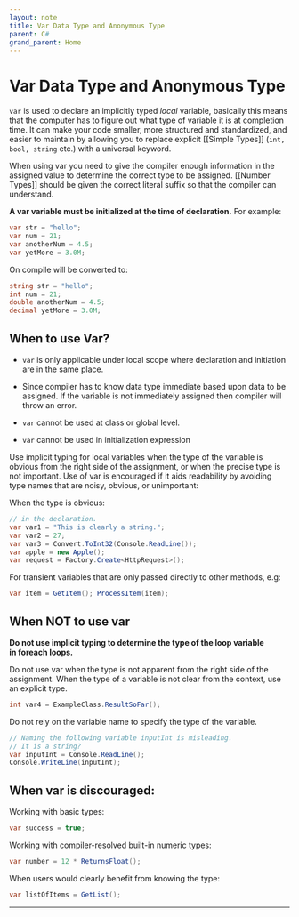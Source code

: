 ```yaml
---
layout: note
title: Var Data Type and Anonymous Type
parent: C#
grand_parent: Home
---
```


# Var Data Type and Anonymous Type

`var` is used to declare an implicitly typed _local_ variable, basically this means that the computer has to figure out what type of variable it is at completion time. It can make your code smaller, more structured and standardized, and easier to maintain by allowing you to replace explicit [[Simple Types]] (`int, bool, string` etc.) with a universal keyword.

When using var you need to give the compiler enough information in the assigned value to determine the correct type to be assigned. [[Number Types]] should be given the correct literal suffix so that the compiler can understand.

**A var variable must be initialized at the time of declaration.** For example:

```cs
var str = "hello";
var num = 21;
var anotherNum = 4.5;
var yetMore = 3.0M;
```

On compile will be converted to:

```cs
string str = "hello";
int num = 21;
double anotherNum = 4.5;
decimal yetMore = 3.0M;
```

## When to use Var?

- `var` is only applicable under local scope where declaration and initiation are in the same place.

- Since compiler has to know data type immediate based upon data to be assigned. If the variable is not immediately assigned then compiler will throw an error.

- `var` cannot be used at class or global level.

- `var` cannot be used in initialization expression

Use implicit typing for local variables when the type of the variable is obvious from the right side of the assignment, or when the precise type is not important. Use of var is encouraged if it aids readability by avoiding type names that are noisy, obvious, or unimportant:

When the type is obvious:

```cs
// in the declaration.
var var1 = "This is clearly a string.";
var var2 = 27;
var var3 = Convert.ToInt32(Console.ReadLine());
var apple = new Apple();
var request = Factory.Create<HttpRequest>();
```

For transient variables that are only passed directly to other methods, e.g:

```cs
var item = GetItem(); ProcessItem(item);
```

## When NOT to use var

**Do not use implicit typing to determine the type of the loop variable in foreach loops.**

Do not use var when the type is not apparent from the right side of the assignment. When the type of a variable is not clear from the context, use an explicit type.

```cs
int var4 = ExampleClass.ResultSoFar();
```

Do not rely on the variable name to specify the type of the variable.

```cs
// Naming the following variable inputInt is misleading.
// It is a string?
var inputInt = Console.ReadLine();
Console.WriteLine(inputInt);
```

## When var is discouraged:

Working with basic types:

```cs
var success = true;
```

Working with compiler-resolved built-in numeric types:

```cs
var number = 12 * ReturnsFloat();
```

When users would clearly benefit from knowing the type:

```cs
var listOfItems = GetList();
```

---
